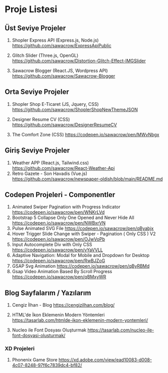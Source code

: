 # Proje Listesi

## Üst Seviye Projeler

1) Shopler Express API (Express.js, Node.js)
https://github.com/sawacrow/ExpressApiPublic

2) Glitch Slider (Three.js, OpenGL)
https://github.com/sawacrow/Distortion-Glitch-Effect-IMGSlider

3) Sawacrow Blogger (React.JS, Wordpress API)
https://github.com/sawacrow/Sawacrow-Blogger

## Orta Seviye Projeler

1) Shopler Shop E-Ticaret (JS, Jquery, CSS)
https://github.com/sawacrow/ShoplerShopNewThemeJSON

2) Designer Resume CV (CSS)
https://github.com/sawacrow/DesignerResumeCV

3) The Comfort Zone (CSS)
https://codepen.io/sawacrow/pen/MWvNbgx



## Giriş Seviye Projeler

1) Weather APP (React.js, Tailwind.css)
https://github.com/sawacrow/React-Weather-Api
2) Retro Gazete - Son Havadis (Vue.js)
https://github.com/sawacrow/newspaper-oldish/blob/main/README.md

## Codepen Projeleri - Componentler

1) Animated Swiper Pagination with Progress Indicator
https://codepen.io/sawacrow/pen/WNKrLVd
2) Bootstrap 5 Collapse Only One Opened and Never Hide All
https://codepen.io/sawacrow/pen/NWBxrVN
3) Pulse Animated SVG File
https://codepen.io/sawacrow/pen/qByabjx
4) Hover Trigger Slide Change with Swiper  - Pagination ( Only CSS ) V2
https://codepen.io/sawacrow/pen/OJwVoPb
5) Input Autocomplete Div with Only CSS
https://codepen.io/sawacrow/pen/vYaVVLL
6) Adaptive Navigation: Modal  for Mobile  and  Dropdown for Desktop
https://codepen.io/sawacrow/pen/RwBJZoG
7) GSAP Svg Animation
https://codepen.io/sawacrow/pen/qByRBMd
8) Gsap Video Animation Based By Scroll Progress
https://codepen.io/sawacrow/pen/qBMxyWR

## Blog Sayfalarım / Yazılarım

1) Cengiz İlhan - Blog
https://cengizilhan.com/blog/

2) HTML'de İkon Eklemenin Modern Yöntemleri
https://tasarlab.com/htmlde-ikon-eklemenin-modern-yontemleri/

3) Nucleo ile Font Dosyası Oluşturmak
https://tasarlab.com/nucleo-ile-font-dosyasi-olusturmak/

### XD Projeleri
1) Phonenix Game Store https://xd.adobe.com/view/ead10083-d008-4c07-8248-97f6c7839dc4-bf82/
